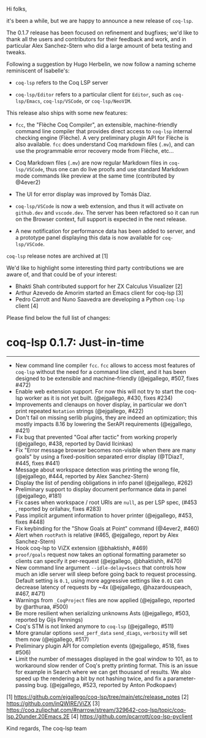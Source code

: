 Hi folks,

it's been a while, but we are happy to announce a new release of
`coq-lsp`.

The 0.1.7 release has been focused on refinement and bugfixes; we'd
like to thank all the users and contributors for their feedback and
work, and in particular Alex Sanchez-Stern who did a large amount of
beta testing and tweaks.

Following a suggestion by Hugo Herbelin, we now follow a naming
scheme reminiscent of Isabelle's:

- `coq-lsp` refers to the Coq LSP server

- `coq-lsp/Editor` refers to a particular client for `Editor`, such as
  `coq-lsp/Emacs`, `coq-lsp/VSCode`, or `coq-lsp/NeoVIM`.

This release also ships with some new features:

- `fcc`, the "Flèche Coq Compiler", an extensible, machine-friendly
  command line compiler that provides direct access to `coq-lsp`
  internal checking engine (Flèche). A very preliminary plugin API for
  Flèche is also available. `fcc` does understand Coq markdown files
  (`.mv`), and can use the programmable error recovery mode from
  Flèche, etc...

- Coq Markdown files (`.mv`) are now regular Markdown files in
  `coq-lsp/VSCode`, thus one can do live proofs and use standard
  Markdown mode commands like preview at the same time (contributed by
  @4ever2)

- The UI for error display was improved by Tomás Díaz.

- `coq-lsp/VSCode` is now a web extension, and thus it will activate
  on `github.dev` and `vscode.dev`. The server has been refactored so
  it can run on the Browser context, full support is expected in the
  next release.

- A new notification for performance data has been added to server,
  and a prototype panel displaying this data is now available for
  `coq-lsp/VSCode`.

`coq-lsp` release notes are archived at [1]

We'd like to highlight some interesting third party contributions we
are aware of, and that could be of your interest:

- Bhakti Shah contributed support for her ZX Calculus Visualizer [2]
- Arthur Azevedo de Amorim started an Emacs client for coq-lsp [3]
- Pedro Carrott and Nuno Saavedra are developing a Python `coq-lsp`
  client [4]

Please find below the full list of changes:

# coq-lsp 0.1.7: Just-in-time
-----------------------------

 - New command line compiler `fcc`. `fcc` allows to access most
   features of `coq-lsp` without the need for a command line client,
   and it has been designed to be extensible and machine-friendly
   (@ejgallego, #507, fixes #472)
 - Enable web extension support. For now this will not try to start
   the coq-lsp worker as it is not yet built. (@ejgallego, #430, fixes
   #234)
 - Improvements and clenaups on hover display, in particular we don't
   print repeated `Notation` strings (@ejgallego, #422)
 - Don't fail on missing serlib plugins, they are indeed an
   optimization; this mostly impacts 8.16 by lowering the SerAPI
   requirements (@ejgallego, #421)
 - Fix bug that prevented "Goal after tactic" from working properly
   (@ejgallego, #438, reported by David Ilcinkas)
 - Fix "Error message browser becomes non-visible when there are many
   goals" by using a fixed-position separated error display (@TDiazT,
   #445, fixes #441)
 - Message about workspace detection was printing the wrong file,
   (@ejgallego, #444, reported by Alex Sanchez-Stern)
 - Display the list of pending obligations in info panel (@ejgallego,
   #262)
 - Preliminary support to display document performance data in panel
   (@ejgallego, #181)
 - Fix cases when workspace / root URIs are `null`, as per LSP spec,
   (#453 , reported by orilahav, fixes #283)
 - Pass implicit argument information to hover printer (@ejgallego, #453,
   fixes #448)
 - Fix keybinding for the "Show Goals at Point" command (@4ever2, #460)
 - Alert when `rootPath` is relative (#465, @ejgallego, report by Alex
   Sanchez-Stern)
 - Hook coq-lsp to ViZX extension (@bhaktishh, #469)
 - `proof/goals` request now takes an optional formatting parameter
   so clients can specify it per-request (@ejgallego, @bhaktishh, #470)
 - New command line argument `--idle-delay=$secs` that controls how
   much an idle server will sleep before going back to request
   processing. Default setting is `0.1`, using more aggressive
   settings like `0.01` can decrease latency of requests by ~4x
   (@ejgallego, @hazardouspeach, #467, #471)
 - Warnings from `_CoqProject` files are now applied (@ejgallego,
   reported by @arthuraa, #500)
 - Be more resilient when serializing unknowns Asts (@ejgallego, #503,
   reported by Gijs Pennings)
 - Coq's STM is not linked anymore to `coq-lsp` (@ejgallego, #511)
 - More granular options `send_perf_data` `send_diags`, `verbosity`
   will set them now (@ejgallego, #517)
 - Preliminary plugin API for completion events (@ejgallego, #518,
   fixes #506)
 - Limit the number of messages displayed in the goal window to 101,
   as to workaround slow render of Coq's pretty printing format. This
   is an issue for example in Search where we can get thousand of
   results. We also speed up the rendering a bit by not hashing twice,
   and fix a parameter-passing bug. (@ejgallego, #523, reported by
   Anton Podkopaev)

[1] https://github.com/ejgallego/coq-lsp/tree/main/etc/release_notes
[2] https://github.com/inQWIRE/ViZX
[3] https://coq.zulipchat.com/#narrow/stream/329642-coq-lsp/topic/coq-lsp.20under.20Emacs.2E
[4] https://github.com/pcarrott/coq-lsp-pyclient

Kind regards,
The coq-lsp team
